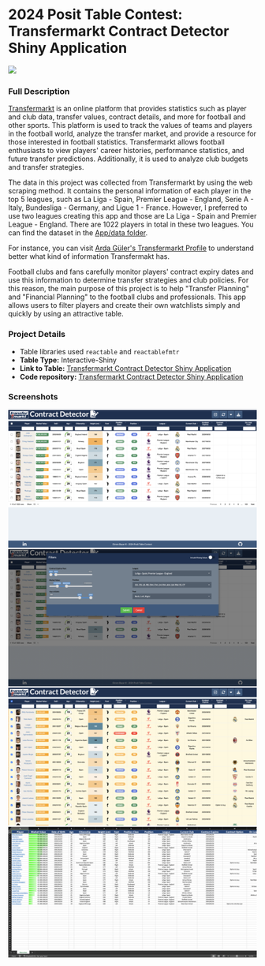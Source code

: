 # 2024 Posit Table Contest: Transfermarkt Contract Detector Shiny Application

![](https://tmsi.akamaized.net/head/transfermarkt_logo.svg)

### Full Description 

[Transfermarkt](https://www.transfermarkt.com/) is an online platform that provides statistics such as player and club data, transfer values, contract details, and more for football and other sports. This platform is used to track the values of teams and players in the football world, analyze the transfer market, and provide a resource for those interested in football statistics. Transfermarkt allows football enthusiasts to view players' career histories, performance statistics, and future transfer predictions. Additionally, it is used to analyze club budgets and transfer strategies.

The data in this project was collected from Transfermarkt by using the web scraping method. It contains the personal information of each player in the top 5 leagues, such as La Liga - Spain, Premier League - England, Serie A - Italy, Bundesliga - Germany, and Ligue 1 - France. However, I preferred to use two leagues creating this app and those are La Liga - Spain and Premier League - England. There are 1022 players in total in these two leagues. You can find the dataset in the [App/data folder](https://github.com/EkremBayar/2024-Posit-Table-Contest/tree/main/App/data).

For instance, you can visit [Arda Güler's Transfermarkt Profile](https://www.transfermarkt.com/arda-guler/profil/spieler/861410) to understand better what kind of information Transfermakt has.

Football clubs and fans carefully monitor players' contract expiry dates and use this information to determine transfer strategies and club policies. For this reason, the main purpose of this project is to help "Transfer Planning" and "Financial Planning" to the football clubs and professionals. This app allows users to filter players and create their own watchlists simply and quickly by using an attractive table.

### Project Details
- Table libraries used `reactable` and `reactablefmtr`
- **Table Type:** Interactive-Shiny
- **Link to Table:** [Transfermarkt Contract Detector Shiny Application](https://ekrem-bayar.shinyapps.io/TM-Contract-Detector-2024-Posit-Table-Contest/)
- **Code repository:** [Transfermarkt Contract Detector Shiny Application](https://github.com/EkremBayar/2024-Posit-Table-Contest)

### Screenshots

![](screenshot/1.png)
![](screenshot/2.png)
![](screenshot/3.png)
![](screenshot/4.png)
